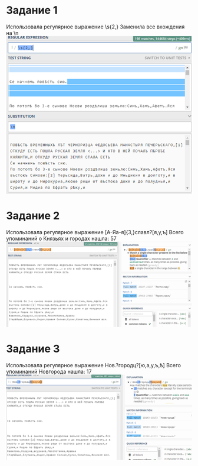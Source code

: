 # Задание 1
Использовала регулярное выражение \s{2,} 
Заменила все вхождения на \n
![](https://raw.githubusercontent.com/MaryKozhemyak/hw9/master/%D1%83%D0%BF%D1%801.2.PNG) 
# Задание 2
Использовала регулярное выражение [А-Яа-я]{3,}славл?[я,у,ъ]
Всего упоминаний о Князьях и городах нашла: 57
![](https://raw.githubusercontent.com/MaryKozhemyak/hw9/master/%D1%83%D0%BF%D1%802.PNG)
# Задание 3
Использовала регулярное выражение Нов.?городц?[ю,а,у,ъ,ѣ]
Всего упоминаний Новгорода нашла: 17
![](https://raw.githubusercontent.com/MaryKozhemyak/hw9/master/%D1%83%D0%BF%D1%803.PNG)

